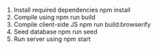 1. Install required dependencies
    npm install
2. Compile using
    npm run build
3. Compile client-side JS
    npm run build:browserify
4. Seed database
    npm run seed
5. Run server using
    npm start
